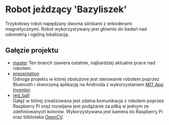 # Robot jeżdzący 'Bazyliszek'
Trzykołowy robot napędzany dwoma silnikami z enkoderami magnetycznymi. Robot wykorzystywany jest głównie do badań nad odometrią i ogólną lokalizacją.
## Gałęzie projektu
* [master](https://github.com/gregg127/Bazyliszek/tree/presentation)
Ten branch zawiera ostatnie, najbardziej aktualne prace nad robotem.
* [presentation](https://github.com/gregg127/Bazyliszek/tree/presentation)  
Odnoga projektu w której obsłużone jest sterowanie robotem poprzez Bluetooth i stworzoną aplikację na Androida z wykorzystaniem [MIT App Inventor](http://appinventor.mit.edu/).
* [red_ball](https://github.com/gregg127/Bazyliszek/tree/red_balls)  
Gałąź w której zrealizowana jest zdalna komunikacja z robotem poprzez Raspberry Pi oraz rozwijane jest podążanie za piłką w jednym ze zdefiniowanych kolorów. Wykorzystywana jest kamera do Raspberry Pi oraz biblioteka [OpenCV](https://opencv.org/).
